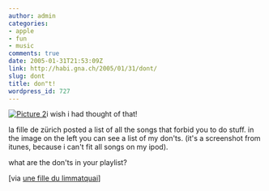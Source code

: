 ```yaml
---
author: admin
categories:
- apple
- fun
- music
comments: true
date: 2005-01-31T21:53:09Z
link: http://habi.gna.ch/2005/01/31/dont/
slug: dont
title: don"t!
wordpress_id: 727
---
```


[![Picture 2](http://habi.gna.ch/blog/images/Picture%202-tm.jpg)](http://habi.gna.ch/blog/images/Picture%202.jpg)i wish i had thought of that!



la fille de zürich posted a list of all the songs that forbid you to do stuff. in the image on the left you can see a list of my don'ts. (it's a screenshot from itunes, because i can't fit all songs on my ipod).
  
what are the don'ts in your playlist?



[via [une fille du limmatquai](http://www.unefilledulimmatquai.ch/index.php?p=648)]

